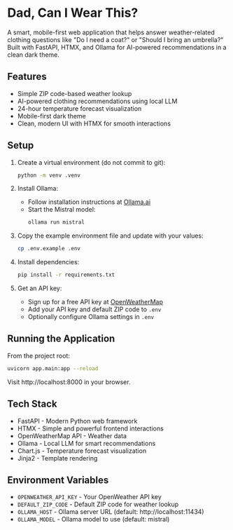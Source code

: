 # Dad, Can I Wear This?

A smart, mobile-first web application that helps answer weather-related clothing questions like "Do I need a coat?" or "Should I bring an umbrella?" Built with FastAPI, HTMX, and Ollama for AI-powered recommendations in a clean dark theme.

## Features

- Simple ZIP code-based weather lookup
- AI-powered clothing recommendations using local LLM
- 24-hour temperature forecast visualization
- Mobile-first dark theme
- Clean, modern UI with HTMX for smooth interactions

## Setup

1. Create a virtual environment (do not commit to git):
   ```bash
   python -m venv .venv
   ```

2. Install Ollama:
   - Follow installation instructions at [Ollama.ai](https://ollama.ai)
   - Start the Mistral model:
     ```bash
     ollama run mistral
     ```

3. Copy the example environment file and update with your values:
   ```bash
   cp .env.example .env
   ```

4. Install dependencies:
   ```bash
   pip install -r requirements.txt
   ```

5. Get an API key:
   - Sign up for a free API key at [OpenWeatherMap](https://openweathermap.org/api)
   - Add your API key and default ZIP code to `.env`
   - Optionally configure Ollama settings in `.env`

## Running the Application

From the project root:

```bash
uvicorn app.main:app --reload
```

Visit http://localhost:8000 in your browser.

## Tech Stack

- FastAPI - Modern Python web framework
- HTMX - Simple and powerful frontend interactions
- OpenWeatherMap API - Weather data
- Ollama - Local LLM for smart recommendations
- Chart.js - Temperature forecast visualization
- Jinja2 - Template rendering

## Environment Variables

- `OPENWEATHER_API_KEY` - Your OpenWeather API key
- `DEFAULT_ZIP_CODE` - Default ZIP code for weather lookup
- `OLLAMA_HOST` - Ollama server URL (default: http://localhost:11434)
- `OLLAMA_MODEL` - Ollama model to use (default: mistral)

